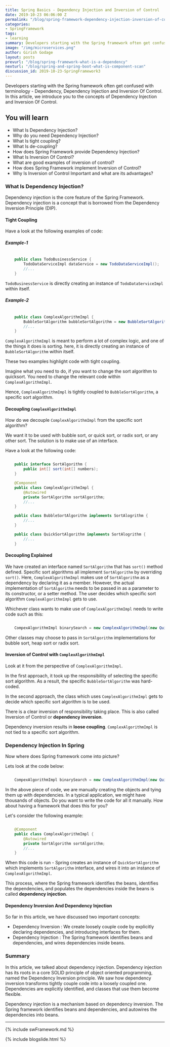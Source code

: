 ```yaml
---
title: Spring Basics - Dependency Injection and Inversion of Control
date: 2019-10-23 06:06:00 Z
permalink: "/blog/spring-framework-dependency-injection-inversion-of-control"
categories:
- SpringFramework   
tags:
- learning
summary: Developers starting with the Spring framework often get confused with terminology - Dependency, Dependency Injection and Inversion Of Control. In this article, we introduce you to the concepts of Dependency Injection and Inversion Of Control..
image: "/img/microservices.png"
author: Girish Godage
layout: posts
prevurl: "/blog/spring-framework-what-is-a-dependency"
nexturl: "/blog/spring-and-spring-boot-what-is-component-scan"
discussion_id: 2019-10-23-SpringFramework3
---
```


Developers starting with the Spring framework often get confused with terminology - Dependency, Dependency Injection and Inversion Of Control. In this article, we introduce you to the concepts of Dependency Injection and Inversion Of Control.

## You will learn
- What Is Dependency Injection?
- Why do you need Dependency Injection?
- What Is tight coupling?
- What Is de-coupling?
- How does Spring Framework provide Dependency Injection?
- What Is Inversion Of Control?
- What are good examples of inversion of control?
- How does Spring Framework implement Inversion of Control?
- Why Is Inversion of Control Important and what are its advantages?

### What Is Dependency Injection?

Dependency injection is the core feature of the Spring Framework.  Dependency injection is a concept that is borrowed from the Dependency Inversion Principle (DIP). 

#### Tight Coupling

Have a look at the following examples of code:

##### Example-1

```java

	public class TodoBusinessService {
		TodoDataServiceImpl dataService = new TodoDataServiceImpl();
		//... 
	}

```  

```TodoBusinessService``` is directly creating an instance of ```TodoDataServiceImpl``` within itself. 

##### Example-2

```java

	public class ComplexAlgorithmImpl {
		BubbleSortAlgorithm bubbleSortAlgorithm = new BubbleSortAlgorithm();
		//...
	}

``` 

```ComplexAlgorithmImpl``` is meant to perform a lot of complex logic, and one of the things it does is sorting. here, it is directly creating an instance of ```BubbleSortAlgorithm``` within itself.

These two examples highlight code with tight coupling. 

Imagine what you need to do, if you want to change the sort algorithm to quicksort. You need to change the relevant code within ```ComplexAlgorithmImpl```. 

Hence, ```ComplexAlgorithmImpl``` is tightly coupled to ```BubbleSortAlgorithm```, a specific sort algorithm.

#### Decoupling ```ComplexAlgorithmImpl```

How do we decouple ```ComplexAlgorithmImpl``` from the specific sort algorithm? 

We want it to be used with bubble sort, or quick sort, or radix sort, or any other sort. The solution is to make use of an interface.

Have a look at the following code:

```java

	public interface SortAlgorithm {
		public int[] sort(int[] numbers);
	}

	@Component
	public class ComplexAlgorithmImpl {
		@Autowired
		private SortAlgorithm sortAlgorithm;	
		//...
	}

	public class BubbleSortAlgorithm implements SortAlogrithm {
		//...
	}

	public class QuickSortAlgorithm implements SortAlogrithm {
		//...
	}

``` 
#### Decoupling Explained

We have created an interface named ```SortAlgorithm``` that has ```sort()``` method defined. Specific sort algorithms all implement ```SortAlgorithm``` by overriding ```sort()```. Here, ```ComplexAlgorithmImpl``` makes use of ```SortAlgorithm``` as a dependency by declaring it as a member. However, the actual implementation of ```SortAlgorithm``` needs to be passed in as a parameter to its constructor, or a setter method. The user decides which specific sort algorithm ```ComplexAlgorithmImpl``` gets to use.

Whichever class wants to make use of ```ComplexAlgorithmImpl``` needs to write code such as this:

```java

	CompexAlgorithmImpl binarySearch = new ComplexAlgorithmImpl(new QuickSortAlgorithm());

```

Other classes may choose to pass in ```SortAlgorithm``` implementations for bubble sort, heap sort or radix sort. 

#### Inversion of Control with ```ComplexAlgorithmImpl```

Look at it from the perspective of ```ComplexAlgorithmImpl```. 

In the first approach, it took up the responsibility of selecting the specific sort algorithm. As a result, the specific ```BubbleSortAlgorithm``` was hard-coded.

In the second approach, the class which uses ```ComplexAlgorithmImpl``` gets to decide which specific sort algorithm is to be used. 

There is a clear inversion of responsibility taking place. This is also called Inversion of Control or **dependency inversion**.

Dependency inversion results in **loose coupling**.  ```ComplexAlgorithmImpl``` is not tied to a specific sort algorithm.

### Dependency Injection In Spring

Now where does Spring framework come into picture?

Lets look at the code below:

```java

	CompexAlgorithmImpl binarySearch = new ComplexAlgorithmImpl(new QuickSortAlgorithm());

```

In the above piece of code, we are manually creating the objects and tying them up with dependencies. In a typical application, we might have thousands of objects. Do you want to write the code for all it manually. How about having a framework that does this for you?

Let's consider the following example:

```java

	@Component
	public class ComplexAlgorithmImpl {
		@Autowired
		private SortAlgorithm sortAlgorithm;	
		//...
	}

```

When this code is run - Spring creates an instance of ```QuickSortAlgorithm``` which implements ```SortAlgorithm``` interface, and wires it into an instance of ```ComplexAlgorithmImpl```. 

This process, where the Spring framework identifies the beans, identifies the dependencies, and populates the dependencies inside the beans is called **dependency injection**. 

#### Dependency Inversion And Dependency Injection

So far in this article, we have discussed two important concepts:

* Dependency Inversion : We create loosely couple code by explicitly declaring dependencies, and introducing interfaces for them. 
* Dependency Injection : The Spring framework identifies beans and dependencies, and wires dependencies inside beans.

### Summary

In this article, we talked about dependency injection. Dependency injection has its roots in a core SOLID principle of object oriented programming, named the Dependency Inversion principle. We saw how dependency inversion transforms tightly couple code into a loosely coupled one. Dependencies are explicitly identified, and classes that use them become flexible.

Dependency injection is a mechanism based on dependency inversion. The Spring framework identifies beans and dependencies, and autowires the dependencies into beans.


---
{% include swFramework.md %}

{% include blogslide.html %}

